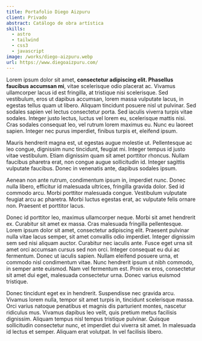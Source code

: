 ```yaml
---
title: Portafolio Diego Aizpuru
client: Privado
abstract: Catálogo de obra artística
skills:
  - astro
  - tailwind
  - css3
  - javascript
image: /works/diego-aizpuru.webp
url: https://www.diegoaizpuru.com/
---
```


Lorem ipsum dolor sit amet, **consectetur adipiscing elit. Phasellus faucibus accumsan mi**, vitae scelerisque odio placerat ac. Vivamus ullamcorper lacus id est fringilla, at tristique nisi scelerisque. Sed vestibulum, eros ut dapibus accumsan, lorem massa vulputate lacus, in egestas tellus quam ut libero. Aliquam tincidunt posuere nisl ut pulvinar. Sed sodales sapien vel lectus consectetur porta. Sed iaculis viverra turpis vitae sodales. Integer justo lectus, luctus vel lorem eu, scelerisque mattis nisi. Cras sodales consequat leo, vel rutrum lorem maximus eu. Nunc eu laoreet sapien. Integer nec purus imperdiet, finibus turpis et, eleifend ipsum.

Mauris hendrerit magna est, ut egestas augue molestie ut. Pellentesque ac leo congue, dignissim nunc tincidunt, feugiat mi. Integer tempus id justo vitae vestibulum. Etiam dignissim quam sit amet porttitor rhoncus. Nullam faucibus pharetra erat, non congue augue sollicitudin id. Integer sagittis vulputate faucibus. Donec in venenatis ante, dapibus sodales ipsum.

Aenean non ante rutrum, condimentum ipsum in, imperdiet nunc. Donec nulla libero, efficitur id malesuada ultrices, fringilla gravida dolor. Sed id commodo arcu. Morbi porttitor malesuada congue. Vestibulum vulputate feugiat arcu ac pharetra. Morbi luctus egestas erat, ac vulputate felis ornare non. Praesent et porttitor lacus.

Donec id porttitor leo, maximus ullamcorper neque. Morbi sit amet hendrerit ex. Curabitur sit amet ex massa. Cras malesuada fringilla pellentesque. Lorem ipsum dolor sit amet, consectetur adipiscing elit. Praesent pulvinar nulla vitae lacus semper, sit amet convallis odio imperdiet. Integer dignissim sem sed nisi aliquam auctor. Curabitur nec iaculis ante. Fusce eget urna sit amet orci accumsan cursus sed non orci. Integer consequat eu dui ac fermentum. Donec ut iaculis sapien. Nullam eleifend posuere urna, et commodo nisl condimentum vitae. Nunc hendrerit ipsum ut nibh commodo, in semper ante euismod. Nam vel fermentum est. Proin ex eros, consectetur sit amet dui eget, malesuada consectetur urna. Donec varius euismod tristique.

Donec tincidunt eget ex in hendrerit. Suspendisse nec gravida arcu. Vivamus lorem nulla, tempor sit amet turpis in, tincidunt scelerisque massa. Orci varius natoque penatibus et magnis dis parturient montes, nascetur ridiculus mus. Vivamus dapibus leo velit, quis pretium metus facilisis dignissim. Aliquam tempus nisl tempus tristique pulvinar. Quisque sollicitudin consectetur nunc, et imperdiet dui viverra sit amet. In malesuada id lectus et semper. Aliquam erat volutpat. In vel facilisis libero.
